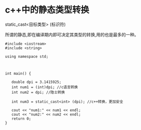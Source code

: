# c++中的静态类型转换
 static_cast<目标类型> (标识符)

 所谓的静态,即在编译期内即可决定其类型的转换,用的也是最多的一种。
 ```
 #include <iostream>
#include <string>

using namespace std;



int main() {

    double dpi = 3.1415925;
    int num1 = (int)dpi; //c语言转换
    int num2 = dpi; //隐士转换

    int num3 = static_cast<int> (dpi); //c++转换，更加安全

    cout << "num1:" << num1 << endl;
    cout << "num2:" << num2 << endl;
    return 0;
}
 ```
